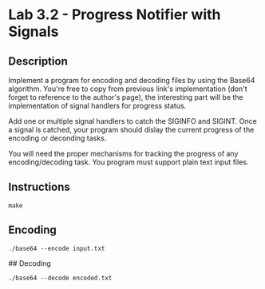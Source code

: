 # Lab 3.2 - Progress Notifier with Signals


## Description

Implement a program for encoding and decoding files by using the Base64 algorithm. You're free to copy from previous link's implementation (don't forget to reference to the author's page), the interesting part will be the implementation of signal handlers for progress status.

Add one or multiple signal handlers to catch the SIGINFO and SIGINT. Once a signal is catched, your program should dislay the current progress of the encoding or deconding tasks.

You will need the proper mechanisms for tracking the progress of any encoding/decoding task. You program must support plain text input files.

## Instructions

`make`

## Encoding

`./base64 --encode input.txt`


## Decoding

`./base64 --decode encoded.txt`